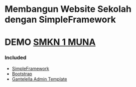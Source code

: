 # Membangun Website Sekolah dengan SimpleFramework
# DEMO <a href="https://smkn1muna.sch.id/index.php?page=home">SMKN 1 MUNA</a>
<h3>Included</h3>
<ul>
	<li><a href="https://github.com/bangadam/SimpleFraework">SimpleFramework</a></li>
	<li><a href="http://getbootstrap.com/">Bootstrap</a></li>
	<li><a href="https://github.com/puikinsh/gentelella">Gantelella Admin Template</a></li>
</ul>

